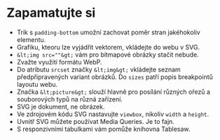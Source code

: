 # Zapamatujte si

- Trik s `padding-bottom` umožní zachovat poměr stran jakéhokoliv elementu.  
- Grafiku, kteoru lze vyjádřit vektorem, vkládejte do webu v SVG.
- `&lt;img src=""&gt;` vám pro bitmapové obrázky stačit nebude.
- Zvažte využití formátu WebP.
- Do atributu `srcset` značky `&lt;img&gt;` vkládejte seznam předpřipravených variant obrázků. Do `sizes` patří popis breakpointů layoutu webu.
- Značka `&lt;picture&gt;` slouží hlavně pro posílání různých ořezů a souborových typů na různá zařízení.
- SVG je dokument, ne obrázek.
- Ve zdrojovém kódu SVG  nastavujte `viewbox`, nikoliv `width` a `height`.
- Uvnitř SVG můžete používat Media Queries. Je to fajn.
- S responzivními tabulkami vám pomůže knihovna Tablesaw.
